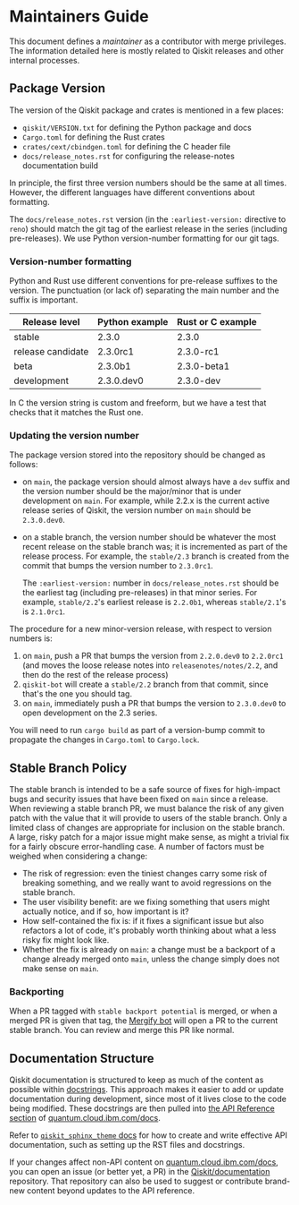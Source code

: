 # Maintainers Guide

This document defines a *maintainer* as a contributor with merge privileges.
The information detailed here is mostly related to Qiskit releases and other internal processes.


## Package Version

The version of the Qiskit package and crates is mentioned in a few places:

* `qiskit/VERSION.txt` for defining the Python package and docs
* `Cargo.toml` for defining the Rust crates
* `crates/cext/cbindgen.toml` for defining the C header file
* `docs/release_notes.rst` for configuring the release-notes documentation build

In principle, the first three version numbers should be the same at all times.
However, the different languages have different conventions about formatting.

The `docs/release_notes.rst` version (in the `:earliest-version:` directive to `reno`) should match the git tag of the earliest release in the series (including pre-releases).
We use Python version-number formatting for our git tags.

### Version-number formatting

Python and Rust use different conventions for pre-release suffixes to the version.
The punctuation (or lack of) separating the main number and the suffix is important.

| Release level      | Python example | Rust or C example |
|--------------------|----------------|-------------------|
| stable             | 2.3.0          | 2.3.0             |
| release candidate  | 2.3.0rc1       | 2.3.0-rc1         |
| beta               | 2.3.0b1        | 2.3.0-beta1       |
| development        | 2.3.0.dev0     | 2.3.0-dev         |

In C the version string is custom and freeform, but we have a test that checks that it matches the Rust one.


### Updating the version number

The package version stored into the repository should be changed as follows:

- on `main`, the package version should almost always have a `dev` suffix and the version number should be the major/minor that is under development on `main`.
  For example, while 2.2.x is the current active release series of Qiskit, the version number on `main` should be `2.3.0.dev0`.

- on a stable branch, the version number should be whatever the most recent release on the stable branch was; it is incremented as part of the release process.
  For example, the `stable/2.3` branch is created from the commit that bumps the version number to `2.3.0rc1`.

  The `:earliest-version:` number in `docs/release_notes.rst` should be the earliest tag (including pre-releases) in that minor series.
  For example, `stable/2.2`'s earliest release is `2.2.0b1`, whereas `stable/2.1`'s is `2.1.0rc1`.

The procedure for a new minor-version release, with respect to version numbers is:

1. on `main`, push a PR that bumps the version from `2.2.0.dev0` to `2.2.0rc1` (and moves the loose release notes into `releasenotes/notes/2.2`, and then do the rest of the release process)
2. `qiskit-bot` will create a `stable/2.2` branch from that commit, since that's the one you should tag.
3. on `main`, immediately push a PR that bumps the version to `2.3.0.dev0` to open development on the 2.3 series.

You will need to run `cargo build` as part of a version-bump commit to propagate the changes in `Cargo.toml` to `Cargo.lock`.


## Stable Branch Policy

The stable branch is intended to be a safe source of fixes for high-impact
bugs and security issues that have been fixed on `main` since a
release. When reviewing a stable branch PR, we must balance the risk
of any given patch with the value that it will provide to users of the
stable branch. Only a limited class of changes are appropriate for
inclusion on the stable branch. A large, risky patch for a major issue
might make sense, as might a trivial fix for a fairly obscure error-handling
case. A number of factors must be weighed when considering a
change:

-   The risk of regression: even the tiniest changes carry some risk of
    breaking something, and we really want to avoid regressions on the
    stable branch.
-   The user visibility benefit: are we fixing something that users might
    actually notice, and if so, how important is it?
-   How self-contained the fix is: if it fixes a significant issue but
    also refactors a lot of code, it's probably worth thinking about
    what a less risky fix might look like.
-   Whether the fix is already on `main`: a change must be a backport of
    a change already merged onto `main`, unless the change simply does
    not make sense on `main`.


### Backporting

When a PR tagged with `stable backport potential` is merged, or when a
merged PR is given that tag, the [Mergify bot](https://mergify.com) will
open a PR to the current stable branch.  You can review and merge this PR
like normal.


## Documentation Structure

Qiskit documentation is structured to keep as much of the content as possible within [docstrings](https://peps.python.org/pep-0257/#what-is-a-docstring).
This approach makes it easier to add or update documentation during development, since most of it lives close to the code being modified.
These docstrings are then pulled into [the API Reference section](https://quantum.cloud.ibm.com/docs/api/qiskit) of [quantum.cloud.ibm.com/docs](https://quantum.cloud.ibm.com/docs/).

Refer to [`qiskit_sphinx_theme` docs](https://qiskit.github.io/qiskit_sphinx_theme/apidocs/index.html) for how to create and
write effective API documentation, such as setting up the RST files and docstrings.

If your changes affect non-API content on [quantum.cloud.ibm.com/docs](https://quantum.cloud.ibm.com/docs), you can open an issue (or better yet, a PR) in the [Qiskit/documentation](https://github.com/Qiskit/documentation) repository.
That repository can also be used to suggest or contribute brand-new content beyond updates to the API reference.
